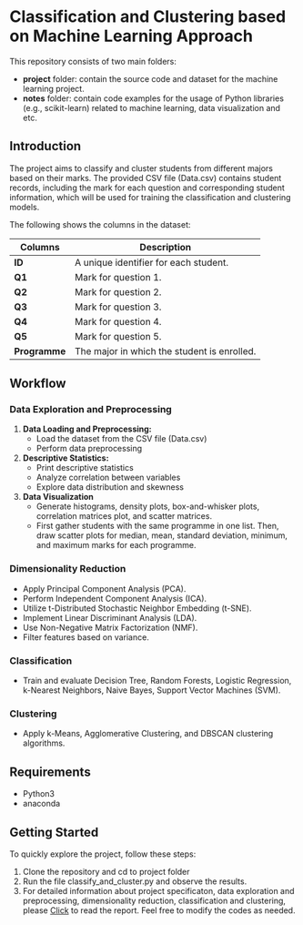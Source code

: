 # Classification and Clustering based on Machine Learning Approach

This repository consists of two main folders: 
- **project** folder: contain the source code and dataset for the machine learning project.
- **notes** folder: contain code examples for the usage of Python libraries (e.g., scikit-learn) related to machine learning, data visualization and etc.

## Introduction

The project aims to classify and cluster students from different majors based on their marks. The provided CSV file (Data.csv) contains student records, including the mark for each question and corresponding student information, which will be used for training the classification and clustering models.

The following shows the columns in the dataset: 

| Columns     | Description                                        |
|------------ |----------------------------------------------------|
| **ID**      | A unique identifier for each student.              |
| **Q1**      | Mark for question 1.                               |
| **Q2**      | Mark for question 2.                               |
| **Q3**      | Mark for question 3.                               |
| **Q4**      | Mark for question 4.                               |
| **Q5**      | Mark for question 5.                               |
| **Programme** | The major in which the student is enrolled.      |

## Workflow
### Data Exploration and Preprocessing
1. **Data Loading and Preprocessing:**
   - Load the dataset from the CSV file (Data.csv)
   - Perform data preprocessing 
2. **Descriptive Statistics:**
   - Print descriptive statistics
   - Analyze correlation between variables
   - Explore data distribution and skewness  
3. **Data Visualization**
   - Generate histograms, density plots, box-and-whisker plots, correlation matrices plot, and scatter matrices.
   - First gather students with the same programme in one list. Then, draw scatter plots for median, mean, standard deviation, minimum, and maximum marks for each programme.

### Dimensionality Reduction
- Apply Principal Component Analysis (PCA).
- Perform Independent Component Analysis (ICA).
- Utilize t-Distributed Stochastic Neighbor Embedding (t-SNE).
- Implement Linear Discriminant Analysis (LDA).
- Use Non-Negative Matrix Factorization (NMF).
- Filter features based on variance.

### Classification 
- Train and evaluate Decision Tree, Random Forests, Logistic Regression, k-Nearest Neighbors, Naive Bayes, Support Vector Machines (SVM).

### Clustering 
- Apply k-Means, Agglomerative Clustering, and DBSCAN clustering algorithms.

## Requirements
- Python3
- anaconda

## Getting Started
To quickly explore the project, follow these steps:

1. Clone the repository and cd to project folder
2. Run the file classify_and_cluster.py and observe the results.
3. For detailed information about project specificaton, data exploration and preprocessing,  dimensionality reduction, classification and clustering, please [Click](./project/report.pdf) to read the report. Feel free to modify the codes as needed.





